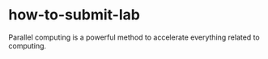 # how-to-submit-lab
Parallel computing is a powerful method to accelerate everything related to computing.

